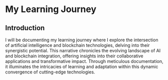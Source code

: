 # My Learning Journey

## Introduction
I will be documenting my learning journey where I explore the intersection of artificial intelligence and blockchain technologies, delving into their synergistic potential. This narrative chronicles the evolving landscape of AI and blockchain integration, offering insights into their collaborative applications and transformative impact. Through meticulous documentation, it illuminates the intricacies of learning and adaptation within this dynamic convergence of cutting-edge technologies.
